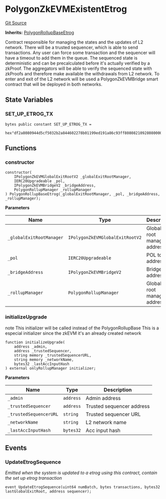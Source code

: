 # PolygonZkEVMExistentEtrog
[Git Source](https://github.com/agglayer/agglayer-contracts/blob/856b421eef55a77f98f6fed45beb5ed8e3023c16/contracts/consensus/zkEVM/PolygonZkEVMExistentEtrog.sol)

**Inherits:**
[PolygonRollupBaseEtrog](/contracts/lib/PolygonRollupBaseEtrog.sol/abstract.PolygonRollupBaseEtrog.md)

Contract responsible for managing the states and the updates of L2 network.
There will be a trusted sequencer, which is able to send transactions.
Any user can force some transaction and the sequencer will have a timeout to add them in the queue.
The sequenced state is deterministic and can be precalculated before it's actually verified by a zkProof.
The aggregators will be able to verify the sequenced state with zkProofs and therefore make available the withdrawals from L2 network.
To enter and exit of the L2 network will be used a PolygonZkEVMBridge smart contract that will be deployed in both networks.


## State Variables
### SET_UP_ETROG_TX

```solidity
bytes public constant SET_UP_ETROG_TX =
    hex"df2a8080944d5cf5032b2a844602278b01199ed191a86c93ff8080821092808000000000000000000000000000000000000000000000000000000005ca1ab1e000000000000000000000000000000000000000000000000000000005ca1ab1e01bff";
```


## Functions
### constructor


```solidity
constructor(
    IPolygonZkEVMGlobalExitRootV2 _globalExitRootManager,
    IERC20Upgradeable _pol,
    IPolygonZkEVMBridgeV2 _bridgeAddress,
    PolygonRollupManager _rollupManager
) PolygonRollupBaseEtrog(_globalExitRootManager, _pol, _bridgeAddress, _rollupManager);
```
**Parameters**

|Name|Type|Description|
|----|----|-----------|
|`_globalExitRootManager`|`IPolygonZkEVMGlobalExitRootV2`|Global exit root manager address|
|`_pol`|`IERC20Upgradeable`|POL token address|
|`_bridgeAddress`|`IPolygonZkEVMBridgeV2`|Bridge address|
|`_rollupManager`|`PolygonRollupManager`|Global exit root manager address|


### initializeUpgrade

note This initializer will be called instead of the PolygonRollupBase
This is a especial initializer since the zkEVM it's an already created network


```solidity
function initializeUpgrade(
    address _admin,
    address _trustedSequencer,
    string memory _trustedSequencerURL,
    string memory _networkName,
    bytes32 _lastAccInputHash
) external onlyRollupManager initializer;
```
**Parameters**

|Name|Type|Description|
|----|----|-----------|
|`_admin`|`address`|Admin address|
|`_trustedSequencer`|`address`|Trusted sequencer address|
|`_trustedSequencerURL`|`string`|Trusted sequencer URL|
|`_networkName`|`string`|L2 network name|
|`_lastAccInputHash`|`bytes32`|Acc input hash|


## Events
### UpdateEtrogSequence
*Emitted when the system is updated to a etrog using this contract, contain the set up etrog transaction*


```solidity
event UpdateEtrogSequence(uint64 numBatch, bytes transactions, bytes32 lastGlobalExitRoot, address sequencer);
```

